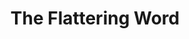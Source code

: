 ---
title: The Flattering Word
year: 1929
opening_date: 1929-01-22
closing_date: 
layout: productions
image:
image_caption:
image_credit:
playbill:
category:
details:
  Theatre: Theatre Jacksonville
cast:
  Lena: Birsa Shepard
  Eugene Tesh: Douglas B. Leatherbury
  Mary Rigley: Josephine Jackson
  Rev. Rigley: Lorenzo Baldwin
  Mrs. Zooker: Mrs. Lorenzo W. Baldwin
crew:
  Director: Mrs. E.R. Hoyt
  Setting: 
    - Anne C. Lalor
    - Mrs. E.R. Hoyt
understudies: 
orchestra:
external_links:
---